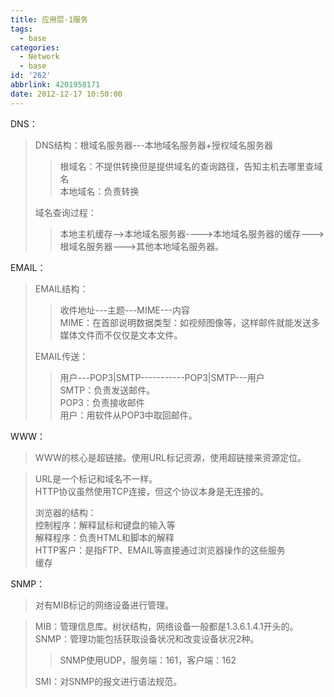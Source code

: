 ```yaml
---
title: 应用层-1服务
tags:
  - base
categories:
  - Network
  - base
id: '262'
abbrlink: 4201958171
date: 2012-12-17 10:50:00
---
```


DNS：  

> DNS结构：根域名服务器---本地域名服务器+授权域名服务器  
> 
> > 根域名：不提供转换但是提供域名的查询路径，告知主机去哪里查域名  
> > 本地域名：负责转换  
> 
> 域名查询过程：  
> 
> > 本地主机缓存-->本地域名服务器---->本地域名服务器的缓存--->根域名服务器--->其他本地域名服务器。  
> >   

EMAIL：  

> EMAIL结构：  
> 
> > 收件地址---主题---MIME---内容  
> > MIME：在首部说明数据类型：如视频图像等，这样邮件就能发送多媒体文件而不仅仅是文本文件。  
> 
> EMAIL传送：  
> 
> > 用户---POP3|SMTP-----------POP3|SMTP---用户  
> > SMTP：负责发送邮件。  
> > POP3：负责接收邮件  
> > 用户：用软件从POP3中取回邮件。  
> 
>   

WWW：  

> WWW的核心是超链接。使用URL标记资源，使用超链接来资源定位。  

> URL是一个标记和域名不一样。  
> HTTP协议虽然使用TCP连接，但这个协议本身是无连接的。  
>   
> 浏览器的结构：  
> 控制程序：解释鼠标和键盘的输入等  
> 解释程序：负责HTML和脚本的解释  
> HTTP客户：是指FTP、EMAIL等直接通过浏览器操作的这些服务  
> 缓存  
>   

SNMP：  

> 对有MIB标记的网络设备进行管理。  

> MIB：管理信息库。树状结构，网络设备一般都是1.3.6.1.4.1开头的。  
> SNMP：管理功能包括获取设备状况和改变设备状况2种。  
> 
> > SNMP使用UDP，服务端：161，客户端：162  
> 
> SMI：对SNMP的报文进行语法规范。  

>